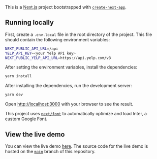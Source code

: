 This is a [Next.js](https://nextjs.org/) project bootstrapped with [`create-next-app`](https://github.com/vercel/next.js/tree/canary/packages/create-next-app).

## Running locally

First, create a `.env.local` file in the root directory of the project. This file should contain the following environment variables:

```bash
NEXT_PUBLIC_API_URL=/api
YELP_API_KEY=<your Yelp API key>
NEXT_PUBLIC_YELP_API_URL=https://api.yelp.com/v3
```

After setting the environment variables, install the dependencies:

```bash
yarn install
```

After installing the dependencies, run the development server:

```bash
yarn dev
```

Open [http://localhost:3000](http://localhost:3000) with your browser to see the result.

This project uses [`next/font`](https://nextjs.org/docs/basic-features/font-optimization) to automatically optimize and load Inter, a custom Google Font.

## View the live demo
You can view the live demo [here](https://playstudios-challenge.vercel.app/).
The source code for the live demo is hosted on the [`main`](https://github.com/MatheusRoichman/ps-challenge/tree/main) branch of this repository.